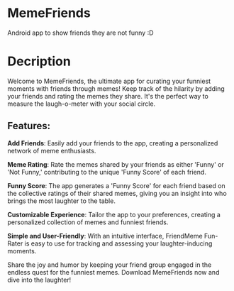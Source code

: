 # MemeFriends
Android app to show friends they are not funny :D

# Decription
Welcome to MemeFriends, the ultimate app for curating your funniest moments with friends through memes! Keep track of the hilarity by adding your friends and rating the memes they share. It's the perfect way to measure the laugh-o-meter with your social circle.

## Features:

**Add Friends**: Easily add your friends to the app, creating a personalized network of meme enthusiasts.

**Meme Rating**: Rate the memes shared by your friends as either 'Funny' or 'Not Funny,' contributing to the unique 'Funny Score' of each friend.

**Funny Score**: The app generates a 'Funny Score' for each friend based on the collective ratings of their shared memes, giving you an insight into who brings the most laughter to the table.

**Customizable Experience**: Tailor the app to your preferences, creating a personalized collection of memes and funniest friends.

**Simple and User-Friendly**: With an intuitive interface, FriendMeme Fun-Rater is easy to use for tracking and assessing your laughter-inducing moments.

Share the joy and humor by keeping your friend group engaged in the endless quest for the funniest memes. Download MemeFriends now and dive into the laughter!
